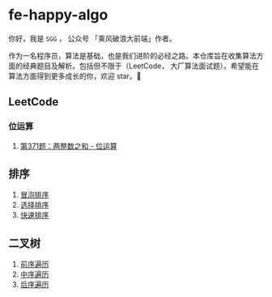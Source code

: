 # fe-happy-algo
你好，我是 `SGG` ， 公众号 「乘风破浪大前端」作者。

作为一名程序员，算法是基础，也是我们进阶的必经之路。本仓库旨在收集算法方面的经典题目及解析。包括但不限于（LeetCode， 大厂算法面试题）。希望能在算法方面得到更多成长的你，欢迎 star。🚀

## LeetCode

### 位运算

1. [第371题：两整数之和 - 位运算](https://github.com/szjxxy/fe-happy-algo/issues/1)

## 排序

1. [冒泡排序](https://github.com/szjxxy/fe-happy-algo/blob/master/sort/%E5%86%92%E6%B3%A1%E6%8E%92%E5%BA%8F.js)
2. [选择排序](https://github.com/szjxxy/fe-happy-algo/blob/master/sort/%E9%80%89%E6%8B%A9%E6%8E%92%E5%BA%8F.js)
3. [快速排序](https://github.com/szjxxy/fe-happy-algo/blob/master/sort/%E5%BF%AB%E9%80%9F%E6%8E%92%E5%BA%8F.js)



## 二叉树

1. [前序遍历](https://github.com/szjxxy/fe-happy-algo/blob/master/tree/%E5%89%8D%E5%BA%8F%E9%81%8D%E5%8E%86-%E4%BA%8C%E5%8F%89%E6%A0%91.js)
2. [中序遍历](https://github.com/szjxxy/fe-happy-algo/blob/master/tree/%E4%B8%AD%E5%BA%8F%E9%81%8D%E5%8E%86-%E4%BA%8C%E5%8F%89%E6%A0%91.js)
3. [后序遍历](https://github.com/szjxxy/fe-happy-algo/blob/master/tree/%E5%90%8E%E5%BA%8F%E9%81%8D%E5%8E%86-%E4%BA%8C%E5%8F%89%E6%A0%91.js)

